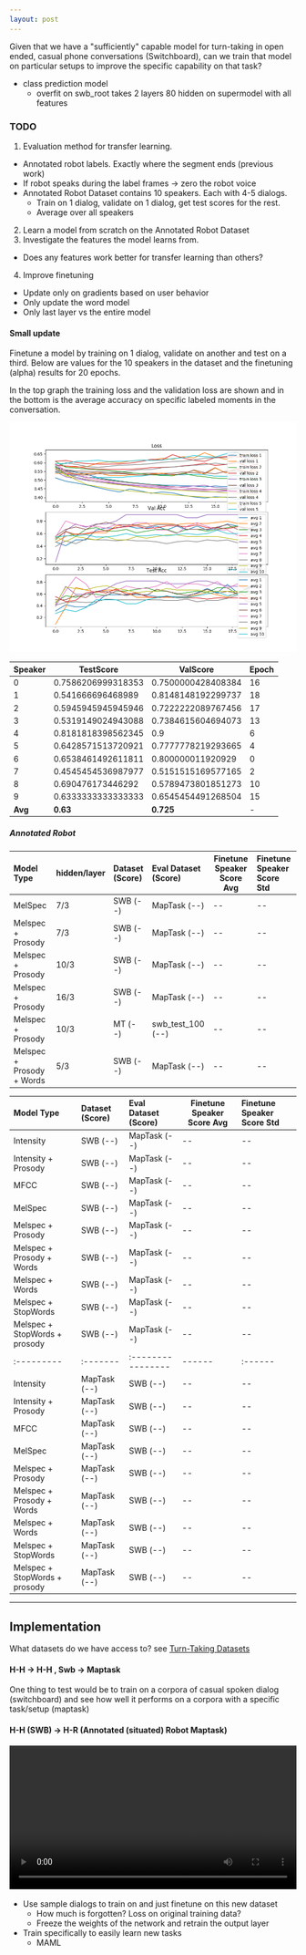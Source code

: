 ```yaml
---
layout: post
---
```



Given that we have a "sufficiently" capable model for turn-taking in open ended, casual
phone conversations (Switchboard), can we train that model on particular setups to improve the specific
capability on that task?


<!--more-->

* class prediction model
    - overfit on swb_root takes 2 layers 80 hidden on supermodel with all features

### TODO
1. Evaluation method for transfer learning.
  - Annotated robot labels. Exactly where the segment ends (previous work)
  - If robot speaks during the label frames -> zero the robot voice
  - Annotated Robot Dataset contains 10 speakers. Each with 4-5 dialogs.
    - Train on 1 dialog, validate on 1 dialog, get test scores for the rest.
    - Average over all speakers
2. Learn a model from scratch on the Annotated Robot Dataset
3. Investigate the features the model learns from.
  - Does any features work better for transfer learning than others?
4. Improve finetuning
  - Update only on gradients based on user behavior
  - Only update the word model
  - Only last layer vs the entire model


#### Small update



Finetune a model by training on 1 dialog, validate on another and test on a third. Below are values
for the 10 speakers in the dataset and the finetuning (alpha) results for 20 epochs.

In the top graph the training loss and the validation loss are shown and in the bottom is the
average accuracy on specific labeled moments in the conversation.

<img src="/images/turntaking/tt_finetune/finetune_10speakers.png" alt=""/>


| Speaker | TestScore | ValScore | Epoch |
| :------ | --------- | -------- | ----- |
| 0 | 0.7586206999318353 | 0.7500000428408384 | 16 |
| 1 | 0.541666696468989 | 0.8148148192299737 | 18 |
| 2 | 0.5945945945945946 | 0.7222222089767456 | 17 |
| 3 | 0.5319149024943088 | 0.7384615604694073 | 13 |
| 4 | 0.8181818398562345 | 0.9 | 6 |
| 5 | 0.6428571513720921 | 0.7777778219293665 | 4 |
| 6 | 0.6538461492611811 | 0.800000011920929 | 0 |
| 7 | 0.4545454536987977 | 0.5151515169577165 | 2 |
| 8 | 0.690476173446292 | 0.5789473801851273 | 10 |
| 9 | 0.6333333333333333 | 0.6545454491268504 | 15 |
| **Avg** | **0.63** | **0.725** | -  |




##### Annotated Robot

|                    Model Type | hidden/layer | Dataset (Score) | Eval Dataset (Score) | Finetune Speaker Score Avg | Finetune Speaker Score Std |
|                    :--------- |:-- | :-------         | :------- | ------ | :------                    |
|                       MelSpec |7/3 | SWB (--)              | MapTask (--) |     -- | --                         |
|             Melspec + Prosody |7/3 | SWB (--)              | MapTask (--) |     -- | --                         |
|             Melspec + Prosody |10/3 | SWB (--)              | MapTask (--) |     -- | --                         |
|             Melspec + Prosody |16/3 | SWB (--)              | MapTask (--) |     -- | --                         |
|             Melspec + Prosody |10/3 | MT (--)              | swb_test_100 (--) |     -- | --                         |
|     Melspec + Prosody + Words |5/3 | SWB (--)              | MapTask (--) |     -- | --                         |

|                    Model Type | Dataset (Score) | Eval Dataset (Score) | Finetune Speaker Score Avg | Finetune Speaker Score Std |
|                    :--------- | :-------         | :------- | ------ | :------                    |
|                     Intensity | SWB (--)              | MapTask (--) |     -- | --                         |
|           Intensity + Prosody | SWB (--)              | MapTask (--) |     -- | --                         |
|                          MFCC | SWB (--)              | MapTask (--) |     -- | --                         |
|                       MelSpec | SWB (--)              | MapTask (--) |     -- | --                         |
|             Melspec + Prosody | SWB (--)              | MapTask (--) |     -- | --                         |
|     Melspec + Prosody + Words | SWB (--)              | MapTask (--) |     -- | --                         |
|               Melspec + Words | SWB (--)              | MapTask (--) |     -- | --                         |
|           Melspec + StopWords | SWB (--)              | MapTask (--) |     -- | --                         |
| Melspec + StopWords + prosody | SWB (--)              | MapTask (--) |     -- | --                         |
|                    :--------- | :-------         | :---------------- | ------ | :------                    |
|                     Intensity | MapTask (--)          | SWB (--) |     -- | --                         |
|           Intensity + Prosody | MapTask (--)          | SWB (--) |     -- | --                         |
|                          MFCC | MapTask (--)          | SWB (--) |     -- | --                         |
|                       MelSpec | MapTask (--)          | SWB (--) |     -- | --                         |
|             Melspec + Prosody | MapTask (--)          | SWB (--) |     -- | --                         |
|     Melspec + Prosody + Words | MapTask (--)          | SWB (--) |     -- | --                         |
|               Melspec + Words | MapTask (--)          | SWB (--) |     -- | --                         |
|           Melspec + StopWords | MapTask (--)          | SWB (--) |     -- | --                         |
| Melspec + StopWords + prosody | MapTask (--)          | SWB (--) |     -- | --                         |


---------------------------------

## Implementation
What datasets do we have access to? see [Turn-Taking Datasets](/Turn-Taking-Datasets/index.html)
#### H-H -> H-H , Swb -> Maptask

One thing to test would be to train on a corpora of casual spoken dialog
(switchboard) and see how well it performs on a corpora with a specific
task/setup (maptask)


#### H-H (SWB) -> H-R (Annotated (situated) Robot Maptask)


<video width="100%" controls>
  <source src="/images/turntaking/tt_finetune/4_grid_vids.mp4" type="video/mp4">
  Your browser does not support HTML5 video.
</video>

* Use sample dialogs to train on and just finetune on this new dataset
  - How much is forgotten? Loss on original training data?
  - Freeze the weights of the network and retrain the output layer
* Train specifically to easily learn new tasks
  - MAML



